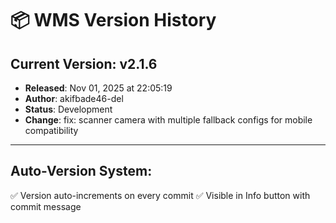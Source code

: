 # 📦 WMS Version History

## Current Version: **v2.1.6**
- **Released**: Nov 01, 2025 at 22:05:19
- **Author**: akifbade46-del
- **Status**: Development
- **Change**: fix: scanner camera with multiple fallback configs for mobile compatibility

---

## Auto-Version System:
✅ Version auto-increments on every commit
✅ Visible in Info button with commit message
